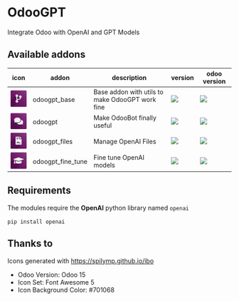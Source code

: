 # OdooGPT

Integrate Odoo with OpenAI and GPT Models


## Available addons


icon | addon | description | version | odoo version
---- | ------|-------------|---------|-------------
<img src="./odoogpt_base/static/description/icon.png" width="50" /> | odoogpt_base | Base addon with utils to make OdooGPT work fine | ![](https://img.shields.io/badge/-0.0.6-%23701068) | ![](https://img.shields.io/badge/-16.0-%23701068)
<img src="./odoogpt/static/description/icon.png" width="50" /> | odoogpt | Make OdooBot finally useful | ![](https://img.shields.io/badge/-0.0.9-%23701068) | ![](https://img.shields.io/badge/-16.0-%23701068)
<img src="./odoogpt_files/static/description/icon.png" width="50" /> | odoogpt_files | Manage OpenAI Files | ![](https://img.shields.io/badge/-0.0.5-%23701068) | ![](https://img.shields.io/badge/-16.0-%23701068)
<img src="./odoogpt_fine_tune/static/description/icon.png" width="50" /> | odoogpt_fine_tune | Fine tune OpenAI models | ![](https://img.shields.io/badge/-0.0.5-%23701068) | ![](https://img.shields.io/badge/-16.0-%23701068)


## Requirements 

The modules require the **OpenAI** python library named `openai`
```
pip install openai
```


## Thanks to

Icons generated with https://spilymp.github.io/ibo

- Odoo Version: Odoo 15
- Icon Set: Font Awesome 5
- Icon Background Color: #701068